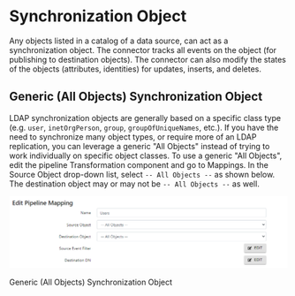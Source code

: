 # Synchronization Object

Any objects listed in a catalog of a data source, can act as a synchronization object. The connector tracks all events on the object (for publishing to destination objects). The connector can also modify the states of the objects (attributes, identities) for updates, inserts, and deletes.

## Generic (All Objects) Synchronization Object

LDAP synchronization objects are generally based on a specific class type (e.g. `user`, `inetOrgPerson`, `group`, `groupOfUniqueNames`, etc.). If you have the need to synchronize many object types, or require more of an LDAP replication, you can leverage a generic "All Objects" instead of trying to work individually on specific object classes. To use a generic "All Objects", edit the pipeline Transformation component and go to Mappings. In the Source Object drop-down list, select `-- All Objects --` as shown below. The destination object may or may not be `-- All Objects --` as well.

![An image showing Edit Pipeline Mapping with "All Objects" selected for both "Source Object" and "Destination Object"](../media/image4.png)

Generic (All Objects) Synchronization Object
